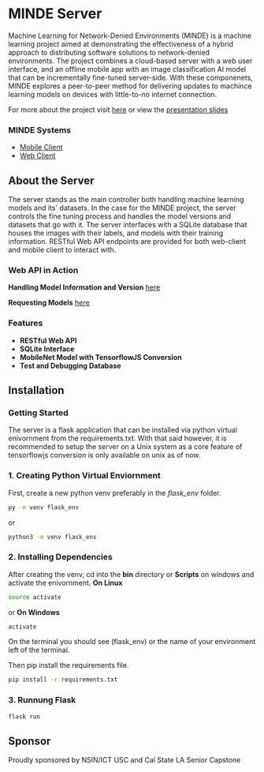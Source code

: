 # MlNDE Server

Machine Learning for Network-Denied Environments (MlNDE) is a machine learning project aimed at demonstrating the effectiveness of a hybrid approach to distributing software solutions to network-denied environments. The project combines a cloud-based server with a web user interface, and an offline mobile app with an image classification AI model that can be incrementally fine-tuned server-side.
With these componenets, MlNDE explores a peer-to-peer method for delivering updates to machince learning models on devices with little-to-no internet connection.

For more about the project visit [here](https://ascent.cysun.org/project/project/view/206) or view the [presentation slides](https://docs.google.com/presentation/d/13EFhmbbCMPtfYBnF4iBhyzKesb5ix88vZ7o3OJCPOOM/edit?usp=sharing)

### MlNDE Systems
- [Mobile Client](https://github.com/kevinmaravillas/MobileClient/tree/Main)
- [Web Client](https://github.com/Chaoward/Senior-Cap_WebClient)

## About the Server
The server stands as the main controller both handling machine learning models and its' datasets.
In the case for the MlNDE project, the server controls the fine tuning process and handles the model versions and datasets that go with it.
The server interfaces with a SQLite database that houses the images with their labels, and models with their training information.
RESTful Web API endpoints are provided for both web-client and mobile client to interact with.


### Web API in Action
**Handling Model Information and Version**
[here](https://drive.google.com/file/d/1bBiEquddZXDe0peZaaQ-vWIfdUdc0Xrd/preview)

**Requesting Models**
[here](https://drive.google.com/file/d/1t-scLvXDrGgWTgpqOIHf9wJJ0sEqGaPi/preview)

### Features
- **RESTful Web API**
- **SQLite Interface**
- **MobileNet Model with TensorflowJS Conversion**
- **Test and Debugging Database**


## Installation

### Getting Started
The server is a flask application that can be installed via python virtual enivornment from the requirements.txt.
With that said however, it is recommended to setup the server on a Unix system as a core feature of tensorflowjs conversion is only available on unix as of now.

### 1. Creating Python Virtual Enviornment
First, create a new python venv preferably in the *flask_env* folder.
```sh
py -m venv flask_env
```
or
```sh
python3 -m venv flask_env
```

### 2. Installing Dependencies
After creating the venv, cd into the **bin** directory or **Scripts** on windows and activate the enivornment.
**On Linux**
```sh
source activate
```
or
**On Windows**
```sh
activate
```
On the terminal you should see (flask_env) or the name of your environment left of the terminal.

Then pip install the requirements file.
```sh
pip install -r requirements.txt
```

### 3. Runnung Flask
```sh
flask run
```

## Sponsor
Proudly sponsored by NSIN/ICT USC and Cal State LA Senior Capstone
